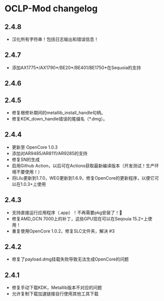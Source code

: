 # OCLP-Mod changelog

## 2.4.8
- 汉化所有字符串！包括日志输出和错误信息！

## 2.4.7
- 添加AX1775*/AX1790*/BE20*/BE401/BE1750*在Sequoia的支持

## 2.4.6

## 2.4.5
- 修复根修补期间的metallib_install_handle句柄。
- 修复KDK_down_handle错误的尾缀名（*.dmg）。

## 2.4.4
- 更新至 OpenCore 1.0.3
- 添加对AR9485/AR8111/AR9285的支持
- 修复SN的生成
- 启用Github Action，以后可在Actions获取最新编译版本（开发测试！生产环境不要使用！）
- 将Lilu更新到1.7.0，WEG更新到1.6.9，修复OpenCore的更新程序，以便它可以在1.0.3+上使用

## 2.4.3
- 支持直接运行应用程序（.app）！不再需要pkg安装了！🎉
- 修复AMD_GCN 7000上的补丁，这些GPU现在可以在Seqouia 15.2+上使用！
- 重复使用OpenCore 1.0.2，修复SLC文件夹，解决 #3

## 2.4.2
- 修复了payload.dmg挂载失败导致无法生成OpenCore的问题

## 2.4.1
- 修复手动下载KDK，Metallib版本不对应的问题
- 允许复制下载加速链接自行使用其他工具下载